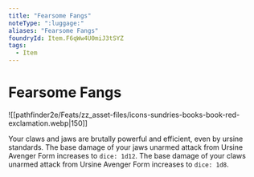 ```yaml
---
title: "Fearsome Fangs"
noteType: ":luggage:"
aliases: "Fearsome Fangs"
foundryId: Item.F6qWw4U0miJ3tSYZ
tags:
  - Item
---
```


# Fearsome Fangs
![[pathfinder2e/Feats/zz_asset-files/icons-sundries-books-book-red-exclamation.webp|150]]

Your claws and jaws are brutally powerful and efficient, even by ursine standards. The base damage of your jaws unarmed attack from Ursine Avenger Form increases to `dice: 1d12`. The base damage of your claws unarmed attack from Ursine Avenger Form increases to `dice: 1d8`.
